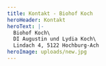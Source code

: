 ```yaml
---
title: Kontakt - Biohof Koch
heroHeader: Kontakt
heroText: |-
  Biohof Koch\
  DI Augustin und Lydia Koch\
  Lindach 4, 5122 Hochburg-Ach
heroImage: uploads/new.jpg
---
```

